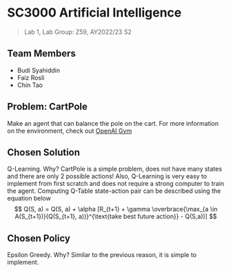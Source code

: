 # SC3000 Artificial Intelligence
> Lab 1, Lab Group: Z59, AY2022/23 S2

## Team Members
- Budi Syahiddin
- Faiz Rosli
- Chin Tao

## Problem: CartPole
Make an agent that can balance the pole on the cart. For more information on the environment, check out 
[OpenAI Gym](https://gymnasium.farama.org/environments/classic_control/cart_pole/)

## Chosen Solution
Q-Learning. Why? CartPole is a simple problem, does not have many states and there are only 2 possible actions! 
Also, Q-Learning is very easy to implement from first scratch and does not require a strong computer to train the agent.
Computing Q-Table state-action pair can be described using the equation below
$$
Q(S, a) = Q(S, a) + \alpha [R_{t+1} + \gamma \overbrace{\max_{a \in A(S_{t+1})}(Q(S_{t+1}, a))}^{\text{take best future action}} - Q(S,a))]
$$

## Chosen Policy
Epsilon Greedy. Why? Similar to the previous reason, it is simple to implement.

